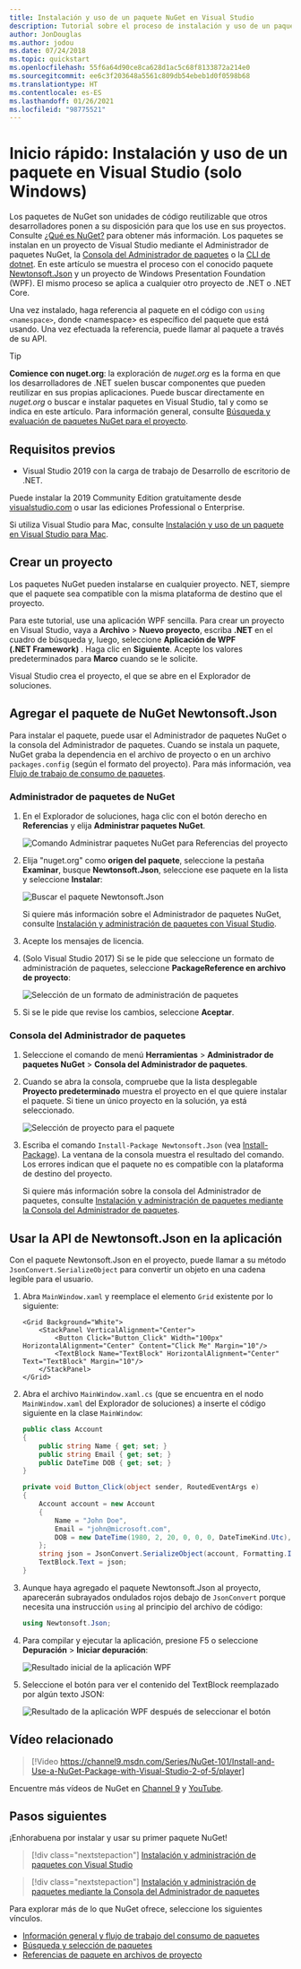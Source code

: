 ```yaml
---
title: Instalación y uso de un paquete NuGet en Visual Studio
description: Tutorial sobre el proceso de instalación y uso de un paquete NuGet en un proyecto de Visual Studio.
author: JonDouglas
ms.author: jodou
ms.date: 07/24/2018
ms.topic: quickstart
ms.openlocfilehash: 55f6a64d90ce8ca628d1ac5c68f8133872a214e0
ms.sourcegitcommit: ee6c3f203648a5561c809db54ebeb1d0f0598b68
ms.translationtype: HT
ms.contentlocale: es-ES
ms.lasthandoff: 01/26/2021
ms.locfileid: "98775521"
---
```

# <a name="quickstart-install-and-use-a-package-in-visual-studio-windows-only"></a>Inicio rápido: Instalación y uso de un paquete en Visual Studio (solo Windows)

Los paquetes de NuGet son unidades de código reutilizable que otros desarrolladores ponen a su disposición para que los use en sus proyectos. Consulte [¿Qué es NuGet?](../What-is-NuGet.md) para obtener más información. Los paquetes se instalan en un proyecto de Visual Studio mediante el Administrador de paquetes NuGet, la [Consola del Administrador de paquetes](../consume-packages/install-use-packages-powershell.md) o la [CLI de dotnet](install-and-use-a-package-using-the-dotnet-cli.md). En este artículo se muestra el proceso con el conocido paquete [Newtonsoft.Json](https://www.nuget.org/packages/Newtonsoft.Json/) y un proyecto de Windows Presentation Foundation (WPF). El mismo proceso se aplica a cualquier otro proyecto de .NET o .NET Core.

Una vez instalado, haga referencia al paquete en el código con `using <namespace>`, donde \<namespace\> es específico del paquete que está usando. Una vez efectuada la referencia, puede llamar al paquete a través de su API.

> [!Tip]
> **Comience con nuget.org**: la exploración de *nuget.org* es la forma en que los desarrolladores de .NET suelen buscar componentes que pueden reutilizar en sus propias aplicaciones. Puede buscar directamente en *nuget.org* o buscar e instalar paquetes en Visual Studio, tal y como se indica en este artículo. Para información general, consulte [Búsqueda y evaluación de paquetes NuGet para el proyecto](../consume-packages/finding-and-choosing-packages.md).

## <a name="prerequisites"></a>Requisitos previos

- Visual Studio 2019 con la carga de trabajo de Desarrollo de escritorio de .NET.

Puede instalar la 2019 Community Edition gratuitamente desde [visualstudio.com](https://www.visualstudio.com/) o usar las ediciones Professional o Enterprise.

Si utiliza Visual Studio para Mac, consulte [Instalación y uso de un paquete en Visual Studio para Mac](install-and-use-a-package-in-visual-studio-mac.md).

## <a name="create-a-project"></a>Crear un proyecto

Los paquetes NuGet pueden instalarse en cualquier proyecto. NET, siempre que el paquete sea compatible con la misma plataforma de destino que el proyecto.

Para este tutorial, use una aplicación WPF sencilla. Para crear un proyecto en Visual Studio, vaya a **Archivo** > **Nuevo proyecto**, escriba **.NET** en el cuadro de búsqueda y, luego, seleccione **Aplicación de WPF (.NET Framework)** . Haga clic en **Siguiente**. Acepte los valores predeterminados para **Marco** cuando se le solicite.

Visual Studio crea el proyecto, el que se abre en el Explorador de soluciones.

## <a name="add-the-newtonsoftjson-nuget-package"></a>Agregar el paquete de NuGet Newtonsoft.Json

Para instalar el paquete, puede usar el Administrador de paquetes NuGet o la consola del Administrador de paquetes. Cuando se instala un paquete, NuGet graba la dependencia en el archivo de proyecto o en un archivo `packages.config` (según el formato del proyecto). Para más información, vea [Flujo de trabajo de consumo de paquetes](../consume-packages/Overview-and-Workflow.md).

### <a name="nuget-package-manager"></a>Administrador de paquetes de NuGet

1. En el Explorador de soluciones, haga clic con el botón derecho en **Referencias** y elija **Administrar paquetes NuGet**.

    ![Comando Administrar paquetes NuGet para Referencias del proyecto](media/QS_Use-02-ManageNuGetPackages.png)

1. Elija "nuget.org" como **origen del paquete**, seleccione la pestaña **Examinar**, busque **Newtonsoft.Json**, seleccione ese paquete en la lista y seleccione  **Instalar**:

    ![Buscar el paquete Newtonsoft.Json](media/QS_Use-03-NewtonsoftJson.png)

    Si quiere más información sobre el Administrador de paquetes NuGet, consulte [Instalación y administración de paquetes con Visual Studio](../consume-packages/install-use-packages-visual-studio.md).

1. Acepte los mensajes de licencia.

1. (Solo Visual Studio 2017) Si se le pide que seleccione un formato de administración de paquetes, seleccione **PackageReference en archivo de proyecto**:

    ![Selección de un formato de administración de paquetes](media/QS_Use-03b-SelectFormat.png)

1. Si se le pide que revise los cambios, seleccione **Aceptar**.

### <a name="package-manager-console"></a>Consola del Administrador de paquetes

1. Seleccione el comando de menú **Herramientas** > **Administrador de paquetes NuGet** > **Consola del Administrador de paquetes**.

1. Cuando se abra la consola, compruebe que la lista desplegable **Proyecto predeterminado** muestra el proyecto en el que quiere instalar el paquete. Si tiene un único proyecto en la solución, ya está seleccionado.

    ![Selección de proyecto para el paquete](media/QS_Use-08-Console1.png)

1. Escriba el comando `Install-Package Newtonsoft.Json` (vea [Install-Package](../reference/ps-reference/ps-ref-install-package.md)). La ventana de la consola muestra el resultado del comando. Los errores indican que el paquete no es compatible con la plataforma de destino del proyecto.

   Si quiere más información sobre la consola del Administrador de paquetes, consulte [Instalación y administración de paquetes mediante la Consola del Administrador de paquetes](../consume-packages/install-use-packages-powershell.md).

## <a name="use-the-newtonsoftjson-api-in-the-app"></a>Usar la API de Newtonsoft.Json en la aplicación

Con el paquete Newtonsoft.Json en el proyecto, puede llamar a su método `JsonConvert.SerializeObject` para convertir un objeto en una cadena legible para el usuario.

1. Abra `MainWindow.xaml` y reemplace el elemento `Grid` existente por lo siguiente:

    ```xaml
    <Grid Background="White">
        <StackPanel VerticalAlignment="Center">
            <Button Click="Button_Click" Width="100px" HorizontalAlignment="Center" Content="Click Me" Margin="10"/>
            <TextBlock Name="TextBlock" HorizontalAlignment="Center" Text="TextBlock" Margin="10"/>
        </StackPanel>
    </Grid>
    ```

1. Abra el archivo `MainWindow.xaml.cs` (que se encuentra en el nodo `MainWindow.xaml` del Explorador de soluciones) a inserte el código siguiente en la clase `MainWindow`:

    ```cs
    public class Account
    {
        public string Name { get; set; }
        public string Email { get; set; }
        public DateTime DOB { get; set; }
    }

    private void Button_Click(object sender, RoutedEventArgs e)
    {
        Account account = new Account
        {
            Name = "John Doe",
            Email = "john@microsoft.com",
            DOB = new DateTime(1980, 2, 20, 0, 0, 0, DateTimeKind.Utc),
        };
        string json = JsonConvert.SerializeObject(account, Formatting.Indented);
        TextBlock.Text = json;
    }
    ```

1. Aunque haya agregado el paquete Newtonsoft.Json al proyecto, aparecerán subrayados ondulados rojos debajo de `JsonConvert` porque necesita una instrucción `using` al principio del archivo de código:

    ```cs
    using Newtonsoft.Json;
    ```

1. Para compilar y ejecutar la aplicación, presione F5 o seleccione **Depuración** > **Iniciar depuración**:

    ![Resultado inicial de la aplicación WPF](media/QS_Use-06-AppStart.png)

1. Seleccione el botón para ver el contenido del TextBlock reemplazado por algún texto JSON:

    ![Resultado de la aplicación WPF después de seleccionar el botón](media/QS_Use-07-AppEnd.png)

## <a name="related-video"></a>Vídeo relacionado

> [!Video https://channel9.msdn.com/Series/NuGet-101/Install-and-Use-a-NuGet-Package-with-Visual-Studio-2-of-5/player]

Encuentre más vídeos de NuGet en [Channel 9](https://channel9.msdn.com/Series/NuGet-101) y [YouTube](https://www.youtube.com/playlist?list=PLdo4fOcmZ0oVLvfkFk8O9h6v2Dcdh2bh_).

## <a name="next-steps"></a>Pasos siguientes

¡Enhorabuena por instalar y usar su primer paquete NuGet!

> [!div class="nextstepaction"]
> [Instalación y administración de paquetes con Visual Studio](../consume-packages/install-use-packages-visual-studio.md)

> [!div class="nextstepaction"]
> [Instalación y administración de paquetes mediante la Consola del Administrador de paquetes](../consume-packages/install-use-packages-powershell.md)

Para explorar más de lo que NuGet ofrece, seleccione los siguientes vínculos.

- [Información general y flujo de trabajo del consumo de paquetes](../consume-packages/overview-and-workflow.md)
- [Búsqueda y selección de paquetes](../consume-packages/finding-and-choosing-packages.md)
- [Referencias de paquete en archivos de proyecto](../consume-packages/package-references-in-project-files.md)
